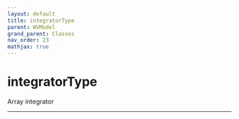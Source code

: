 ```yaml
---
layout: default
title: integratorType
parent: WVModel
grand_parent: Classes
nav_order: 23
mathjax: true
---
```


#  integratorType

Array integrator


---

